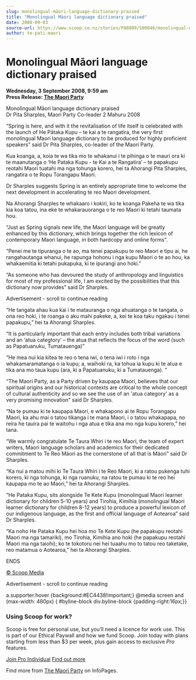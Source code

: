 ```yaml
---
slug: monolingual-māori-language-dictionary-praised
title: "Monolingual Māori language dictionary praised"
date: 2008-09-03
source-url: https://www.scoop.co.nz/stories/PA0809/S00046/monolingual-maori-language-dictionary-praised.htm
author: te-pati-maori
---
```

Monolingual Māori language dictionary praised
=============================================

**Wednesday, 3 September 2008, 9:59 am**  
**Press Release: [The Maori Party](https://info.scoop.co.nz/The_Maori_Party)**

Monolingual Māori language dictionary praised  
Dr Pita Sharples, Maori Party Co-leader 2 Mahuru 2008

“Spring is here, and with it the revitalisation of life itself is celebrated with the launch of He Pātaka Kupu – te kai a te rangatira, the very first monolingual Maori language dictionary to be produced for highly proficient speakers” said Dr Pita Sharples, co-leader of the Maori Party.

Kua koanga, a, koia te wa tika mo te whakanui i te pihinga o te mauri ora ki te maanutanga o ‘He Pataka Kupu - te Kai a te Rangatira’ – te papakupu reotahi Maori tuatahi ma nga tohunga korero, hei ta Ahorangi Pita Sharples, rangatira o te Ropu Torangapu Maori.

Dr Sharples suggests Spring is an entirely appropriate time to welcome the next development in accelerating te reo Maori development.

Na Ahorangi Sharples te whakaaro i kokiri, ko te koanga Pakeha te wa tika kia koa tatou, ina eke te whakarauoranga o te reo Maori ki tetahi taumata hou.

“Just as Spring signals new life, the Maori language will be greatly enhanced by this dictionary, which brings together the rich lexicon of contemporary Maori language, in both hardcopy and online forms”.

“Penei me te tipuranga o te ao, ma tenei papakupu te reo Maori e tipu ai, he rangahautanga whanui, he rapunga hohonu i nga kupu Maori o te ao hou, ka whakaemitia ki tetahi pukapuka, ki te ipurangi ano hoki.”

“As someone who has devoured the study of anthropology and linguistics for most of my professional life, I am excited by the possibilities that this dictionary now provides” said Dr Sharples.

Advertisement - scroll to continue reading





“He tangata ahau kua kai i te matauranga o nga ahuatanga o te tangata, o ona reo hoki, i te roanga o aku mahi pakeke, a, kei te koa taku ngakau i tenei papakupu,” hei ta Ahorangi Sharples.

“It is particularly important that each entry includes both tribal variations and an ‘atua categtory’ – the atua that reflects the focus of the word (such as Papatuanuku, Tumatauenga)”

“He mea nui kia kitea te reo o tena iwi, o tena iwi i roto i nga whakamaramatanga o ia kupu; a, waihoki ra, ka tohua ia kupu ki te atua e tika ana mo taua kupu (ara, ki a Papatuanuku, ki a Tumatauenga). “

“The Maori Party, as a Party driven by kaupapa Maori, believes that our spiritual origins and our historical contexts are critical to the whole concept of cultural authenticity and so we see the use of an 'atua category' as a very promising innovation” said Dr Sharples.

“Na te pumau ki te kaupapa Maori, e whakapono ai te Ropu Torangapu Maori, ka ahu mai o tatou tikanga i te mana Maori, i o tatou whakapapa, no reira he tauira pai te waitohu i nga atua e tika ana mo nga kupu korero,” hei tana.

“We warmly congratulate Te Taura Whiri i te reo Maori, the team of expert writers, Maori language scholars and academics for their dedicated commitment to Te Reo Mäori as the cornerstone of all that is Mäori” said Dr Sharples.

“Ka nui a matou mihi ki Te Taura Whiri i te Reo Maori, ki a ratou pukenga tuhi korero, ki nga tohunga, ki nga ruanuku, na ratou te pumau ki te reo hei kaupapa mo te ao Maori,” hei ta Ahorangi Sharples.

“He Pataka Kupu, sits alongside Te Kete Kupu (monolingual Maori learner dictionary for children 5-10 years) and Tirohia, Kimihia (monolingual Maori learner dictionary for children 8-12 years) to produce a powerful lexicon of our indigenous language, as the first and official language of Aotearoa” said Dr Sharples.

“Ka noho He Pataka Kupu hei hoa mo Te Kete Kupu (he papakupu reotahi Maori ma nga tamariki), mo Tirohia, Kimihia ano hoki (he papakupu reotahi Maori ma nga taiohi); ko te tokotoru nei hei tuaahu mo to tatou reo taketake, reo matamua o Aotearoa,” hei ta Ahorangi Sharples.

  
ENDS

[© Scoop Media](http://www.scoop.co.nz/about/terms.html)  

Advertisement - scroll to continue reading



a.supporter:hover {background:#EC4438!important;} @media screen and (max-width: 480px) { #byline-block div.byline-block {padding-right:16px;}}

### Using Scoop for work?

Scoop is free for personal use, but you’ll need a licence for work use. This is part of our Ethical Paywall and how we fund Scoop. Join today with plans starting from less than $3 per week, plus gain access to exclusive _Pro_ features.  
  
[Join Pro Individual](https://pro.scoop.co.nz/Individual/?from=ProIn24) [Find out more](https://pro.scoop.co.nz/using-scoop-for-work/?from=ProIn24)

Find more from [The Maori Party](https://info.scoop.co.nz/The_Maori_Party) on InfoPages.